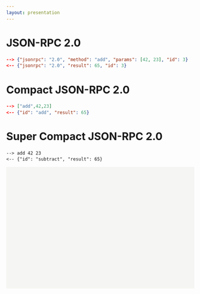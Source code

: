 ```yaml
---
layout: presentation
---
```


# [](#header-1) JSON-RPC 2.0

```json
--> {"jsonrpc": "2.0", "method": "add", "params": [42, 23], "id": 3}
<-- {"jsonrpc": "2.0", "result": 65, "id": 3}
```

# [](#header-1) Compact JSON-RPC 2.0

```json
--> ["add",42,23]
<-- {"id": "add", "result": 65}
```

# [](#header-1) Super Compact JSON-RPC 2.0

```
--> add 42 23
<-- {"id": "subtract", "result": 65}
```

[![](assets/img/white.png)](audio-controller)

